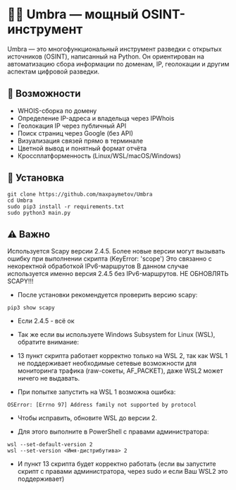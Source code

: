 # 🕵️‍♂️ Umbra — мощный OSINT-инструмент

Umbra — это многофункциональный инструмент разведки с открытых источников (OSINT), написанный на Python. Он ориентирован на автоматизацию сбора информации по доменам, IP, геолокации и другим аспектам цифровой разведки.

## 🚀 Возможности

- WHOIS-сборка по домену
- Определение IP-адреса и владельца через IPWhois
- Геолокация IP через публичный API
- Поиск страниц через Google (без API)
- Визуализация связей прямо в терминале
- Цветной вывод и понятный формат отчёта
- Кроссплатформенность (Linux/WSL/macOS/Windows)

## 🔧 Установка
```
git clone https://github.com/maxpaymetov/Umbra
cd Umbra
sudo pip3 install -r requirements.txt
sudo python3 main.py
```

## ⚠ Важно

Используется Scapy версии 2.4.5.
Более новые версии могут вызывать ошибку при выполнении скрипта (KeyError: 'scope')
Это связанно с некоректной обработкой IPv6-маршрутов
В данном случае используется именно версия 2.4.5 без IPv6-маршрутов. НЕ ОБНОВЛЯТЬ SCAPY!!!

- После установки рекомендуется проверить версию scapy:
```
pip3 show scapy
```
- Если 2.4.5 - всё ок
- Так же если вы используете Windows Subsystem for Linux (WSL), обратите внимание:

- 13 пункт скрипта работает корректно только на WSL 2, так как WSL 1 не поддерживает необходимые сетевые возможности для мониторинга трафика (raw-сокеты, AF_PACKET), даже WSL2 может ничего не выдавать.

- При попытке запустить на WSL 1 возможна ошибка:

```
OSError: [Errno 97] Address family not supported by protocol
```

- Чтобы исправить, обновите WSL до версии 2.

- Для этого выполните в PowerShell с правами администратора:
```
wsl --set-default-version 2
wsl --set-version <Имя-дистрибутива> 2
```
- И пункт 13 скрипта будет корректно работать (если вы запустите скрипт с правами администратора, через sudo и если Ваш WSL2 это поддерживает)
